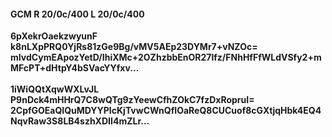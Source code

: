 #### GCM R 20/0c/400 L 20/0c/400
**6pXekrOaekzwyunF**<br/>**k8nLXpPRQ0YjRs81zGe9Bg/vMV5AEp23DYMr7+vNZOc=**<br/>**mIvdCymEApozYetD/IhiXMc+2OZhzbbEnOR27lfz/FNhHfFfWLdVSfy2+mMFcPT+dHtpY4bSVacYYfxv...**<br/><br/>
**1iWiQQtXqwWXLvJL**<br/>**P9nDck4mHHrQ7C8wQTg9zYeewCfhZOkC7fzDxRopruI=**<br/>**2CpfGOEaQlQuMDYYPIcKjTvwCWnQfIOaReQ8CUCuof8cGXtjqHbk4EQ4NqvRaw3S8LB4szhXDII4mZLr...**